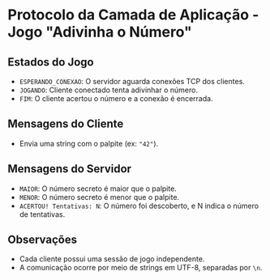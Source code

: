 # Protocolo da Camada de Aplicação - Jogo "Adivinha o Número"

## Estados do Jogo

- `ESPERANDO_CONEXAO`: O servidor aguarda conexões TCP dos clientes.
- `JOGANDO`: Cliente conectado tenta adivinhar o número.
- `FIM`: O cliente acertou o número e a conexão é encerrada.

## Mensagens do Cliente

- Envia uma string com o palpite (ex: `"42"`).

## Mensagens do Servidor

- `MAIOR`: O número secreto é maior que o palpite.
- `MENOR`: O número secreto é menor que o palpite.
- `ACERTOU! Tentativas: N`: O número foi descoberto, e N indica o número de tentativas.

## Observações

- Cada cliente possui uma sessão de jogo independente.
- A comunicação ocorre por meio de strings em UTF-8, separadas por `\n`.
